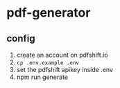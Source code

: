# pdf-generator

## config
1. create an account on pdfshift.io
2. `cp .env.example .env`
3. set the pdfshift apikey inside .env
4. npm run generate